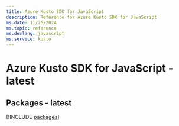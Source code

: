 ```yaml
---
title: Azure Kusto SDK for JavaScript
description: Reference for Azure Kusto SDK for JavaScript
ms.date: 11/26/2024
ms.topic: reference
ms.devlang: javascript
ms.service: kusto
---
```

# Azure Kusto SDK for JavaScript - latest
## Packages - latest
[!INCLUDE [packages](kusto-index.md)]